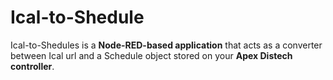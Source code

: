 # Ical-to-Shedule
Ical-to-Shedules is a **Node-RED-based application** that acts as a converter between Ical url and a Schedule object stored on your **Apex Distech controller**.